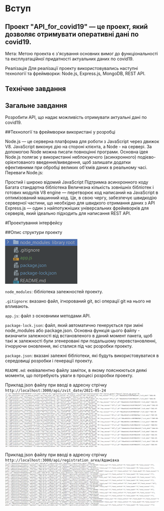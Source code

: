 # Вступ
## Проект "API_for_covid19" — це проект, який дозволяє отримувати оперативні дані по covid19.

Мета: Метою проекта є з'ясування основних вимог до функціональності та експлуатаційної придатності актуальних даних по covid19.

Реалізація Для реалізації проекту використовувались наступні технології та фреймворки: Node.js, Express.js, MongoDB, REST API.

## Технічне завдання

## Загальне завдання 
Розробити API, що надає можливість отримувати актуальні дані по covid19.


##Технології та фреймворки використані у розробці

Node.js — це серверна платформа для роботи з JavaScript через движок V8. JavaScript виконує дію на стороні клієнта, а Node - на сервері. За допомогою Node можна писати повноцінні програми. Основна ідея Node.js полягає у використанні неблокуючого (асинхронного) подієво-орієнтованого введення/виведення, щоб залишати додатки ефективними при обробці великих об'ємів даних в реальному часі. Переваги Node.js:

Простий і широко відомий JavaScript
Підтримка асинхронного коду
Багата стандартна бібліотека
Величезна кількість зовнішніх бібліотек і готових модулів
V8 engine — перетворює код написаний на JavaScript в оптимізований машинний код. Це, в свою чергу, забезпечує швидкодію серверної частини, що необхідно для швидкого отримання даних з API
Express.js — один з найпотужніших універсальних фреймворків для серверів, який ідеально підходить для написання REST API.

#Проектування інтерфейсу

##Опис структури проекту

![](https://github.com/rrilik/api_for_covid19/blob/main/doc/images/structure.png)

`node_modules`: бібліотека залежностей проекту.

`.gitignore`: вказано файл, ігнорований git, всі операції git на нього не впливають.

`app.js`: файл з основними методами API. 

`package-lock.json`: файл, який автоматично генерується при зміні node_modules або package.json. Основна функція цього файлу - визначити залежності від встановленого в даний момент пакета, щоб такі ж залежності були згенеровані при подальшому перевстановленні, ігноруючи оновлення, які сталися під час розробки проекту.

`package.json`: вказані залежні бібліотеки, які будуть використовуватися в середовищі розробки і генерації проекту.

`README.md`: еквівалентно файлу заміток, в якому пояснюються деякі моменти, що потребують уваги в процесі розробки проекту.

Приклад json файлу при вводі в адресну стрічку `http://localhost:3000/api/zvit_date/2021-05-24`
![](https://github.com/rrilik/api_for_covid19/blob/main/doc/images/example1.png)

Приклад json файлу при вводі в адресну стрічку `http://localhost:3000/api/registration_area/Адамівка`
![](https://github.com/rrilik/api_for_covid19/blob/main/doc/images/example2.png)



